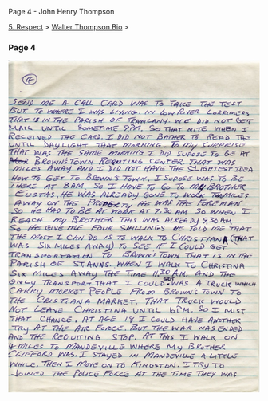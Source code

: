Page 4 - John Henry Thompson


[5\. Respect](../../heros.html)‎ > ‎[Walter Thompson Bio](../walter-thompson-bio.html)‎ > ‎

### Page 4

[![](../../_/rsrc/1481644266429/heros/walter-thompson-bio/page-4/WHT_AutoBio_04-width=100-.jpg)](http://www.johnhenrythompson.com/heros/walter-thompson-bio/page-4/WHT_AutoBio_04.jpg?attredirects=0)
